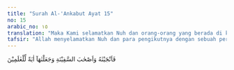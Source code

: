 ```yaml
---
title: "Surah Al-'Ankabut Ayat 15"
no: 15
arabic_no: ١٥
translation: "Maka Kami selamatkan Nuh dan orang-orang yang berada di kapal itu, dan Kami jadikan (peristiwa) itu sebagai pelajaran bagi semua manusia."
tafsir: "Allah menyelamatkan Nuh dan para pengikutnya dengan sebuah perahu yang telah dibuatnya. Adanya bahtera Nabi Nuh menjadi contoh dan pengajaran bagi orang sesudahnya, karena ia terdampar masih dalam keadaan utuh di sebuah bukit yang bernama Bukit Judi. Perahu Nabi Nuh sampai beberapa lama masih dapat disaksikan oleh orang yang berkunjung ke sana dalam keadaan utuh. Hal ini menyadarkan orang kepada nikmat Allah yang diturunkan-Nya kepada orang beriman dengan menyelamatkan mereka dari bahaya banjir. Hal demikian dinyatakan dalam ayat lain yang berbunyi:\n\nSesungguhnya ketika air naik (sampai ke gunung), Kami membawa (nenek moyang) kamu ke dalam kapal. Agar Kami jadikan (peristiwa itu) sebagai peringatan bagi kamu dan agar diperhatikan oleh telinga yang mau mendengar. (al-haqqah/69: 11-12) \n\nPelajaran yang dapat dipetik dari kisah di atas ialah bahwa para rasul sesudah Nuh tidak perlu merasa sedih karena keingkaran kaumnya menerima kebenaran wahyu yang dibawanya. Siksaan dan halangan dari kaum kafir dan musyrik yang tidak senang kepada Islam merupakan peringatan bagi orang yang beriman bahwa sekalipun orang-orang musyrik itu menyiksa dan menyakiti mereka di dunia, namun pada akhirnya semuanya akan kembali juga kepada Tuhan. Orang-orang musyrik itu kembali dengan menemui malapetaka dan kesengsaraan dalam neraka yang menyala-nyala, sedang orang beriman dan sabar dalam menghadapi penderitaan itu kembali ke tempat yang mulia dengan penuh pertolongan Allah.\n\nDemikianlah pelajaran dari kisah Nabi Nuh. Orang kafir yang selama ini menyakiti Nuh dan kaumnya pada akhirnya ditenggelamkan Tuhan dengan banjir, tetapi orang beriman bersama Nuh selamat, berlayar di atas kapal. Kesabaran Nuh berdakwah dalam masa yang lama itu hendaknya dijadikan pelajaran bagi setiap juru dakwah. Bahkan, seharusnya kita yang lebih besar memiliki rasa kesabaran dari Nuh, sebab umur dan usia kita berdakwah tidaklah sepanjang usia Nabi Nuh."
---
```

فَاَنْجَيْنٰهُ وَاَصْحٰبَ السَّفِيْنَةِ وَجَعَلْنٰهَآ اٰيَةً لِّلْعٰلَمِيْنَ 